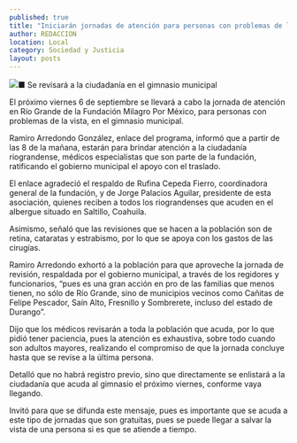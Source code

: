 ```yaml
---
published: true
title: "Iniciarán jornadas de atención para personas con problemas de la vista, en Río Grande"
author: REDACCION
location: Local
category: Sociedad y Justicia
layout: posts
---
```


![](http://i.imgur.com/k1M9X3Im.jpg)■ Se revisará a la ciudadanía en el gimnasio municipal

El próximo viernes 6 de septiembre se llevará a cabo la jornada de atención en Río Grande de la Fundación Milagro Por México, para personas con problemas de la vista, en el gimnasio municipal.

Ramiro Arredondo González, enlace del programa, informó que a partir de las 8 de la mañana, estarán para brindar atención a la ciudadanía riograndense, médicos especialistas que son parte de la fundación, ratificando el gobierno municipal el apoyo con el traslado.

El enlace agradeció el respaldo de Rufina Cepeda Fierro, coordinadora general de la fundación, y de Jorge Palacios Aguilar, presidente de esta asociación, quienes reciben a todos los riograndenses que acuden en el albergue situado en Saltillo, Coahuila.

Asimismo, señaló que las revisiones que se hacen a la población son de retina, cataratas y estrabismo, por lo que se apoya con los gastos de las cirugías.

Ramiro Arredondo exhortó a la población para que aproveche la jornada de revisión, respaldada por el gobierno municipal, a través de los regidores y funcionarios, “pues es una gran acción en pro de las familias que menos tienen, no sólo de Río Grande, sino de municipios vecinos como Cañitas de Felipe Pescador, Saín Alto, Fresnillo y Sombrerete, incluso del estado de Durango”.

Dijo que los médicos revisarán a toda la población que acuda, por lo que pidió tener paciencia, pues la atención es exhaustiva, sobre todo cuando son adultos mayores, realizando el compromiso de que la jornada concluye hasta que se revise a la última persona.

Detalló que no habrá registro previo, sino que directamente se enlistará a la ciudadanía que acuda al gimnasio el próximo viernes, conforme vaya llegando.

Invitó para que se difunda este mensaje, pues es importante que se acuda a este tipo de jornadas que son gratuitas, pues se puede llegar a salvar la vista de una persona si es que se atiende a tiempo.
